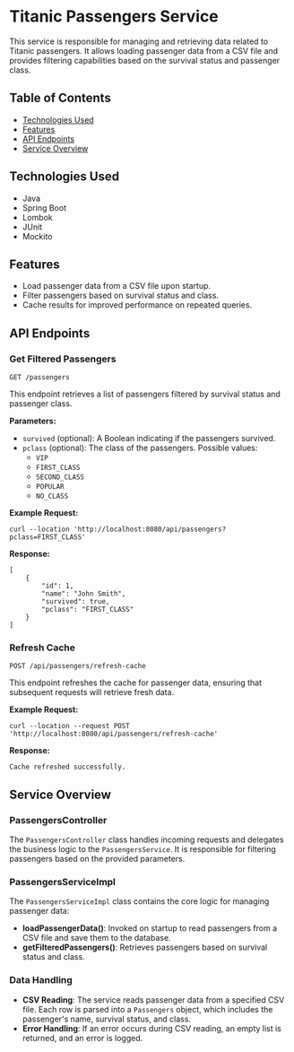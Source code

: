 # Titanic Passengers Service

This service is responsible for managing and retrieving data related to Titanic passengers. It allows loading passenger data from a CSV file and provides filtering capabilities based on the survival status and passenger class.

## Table of Contents

- [Technologies Used](#technologies-used)
- [Features](#features)
- [API Endpoints](#api-endpoints)
- [Service Overview](#service-overview)

## Technologies Used

- Java
- Spring Boot
- Lombok
- JUnit
- Mockito

## Features

- Load passenger data from a CSV file upon startup.
- Filter passengers based on survival status and class.
- Cache results for improved performance on repeated queries.

## API Endpoints

### Get Filtered Passengers

`GET /passengers`

This endpoint retrieves a list of passengers filtered by survival status and passenger class.

**Parameters:**

- `survived` (optional): A Boolean indicating if the passengers survived.
- `pclass` (optional): The class of the passengers. Possible values:
    - `VIP`
    - `FIRST_CLASS`
    - `SECOND_CLASS`
    - `POPULAR`
    - `NO_CLASS`

**Example Request:**

````agsl
curl --location 'http://localhost:8080/api/passengers?pclass=FIRST_CLASS'

````
**Response:**
````
[
    {
        "id": 1,
        "name": "John Smith",
        "survived": true,
        "pclass": "FIRST_CLASS"
    }
]
````
### Refresh Cache

`POST /api/passengers/refresh-cache`

This endpoint refreshes the cache for passenger data, ensuring that subsequent requests will retrieve fresh data.

**Example Request:**
````agsl
curl --location --request POST 'http://localhost:8080/api/passengers/refresh-cache'
````
**Response:**
````agsl
Cache refreshed successfully.
````

## Service Overview

### PassengersController

The `PassengersController` class handles incoming requests and delegates the business logic to the `PassengersService`. It is responsible for filtering passengers based on the provided parameters.

### PassengersServiceImpl

The `PassengersServiceImpl` class contains the core logic for managing passenger data:

- **loadPassengerData()**: Invoked on startup to read passengers from a CSV file and save them to the database.
- **getFilteredPassengers()**: Retrieves passengers based on survival status and class.
### Data Handling

- **CSV Reading**: The service reads passenger data from a specified CSV file. Each row is parsed into a `Passengers` object, which includes the passenger's name, survival status, and class.
- **Error Handling**: If an error occurs during CSV reading, an empty list is returned, and an error is logged.
